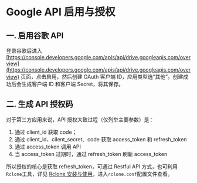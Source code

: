 # Google API 启用与授权

## 一. 启用谷歌 API

登录谷歌后进入 [https://console.developers.google.com/apis/api/drive.googleapis.com/overview](https://console.developers.google.com/apis/api/drive.googleapis.com/overview) 页面，点击启用，然后创建 OAuth 客户端 ID，应用类型选“其他”。创建成功后会生成客户端 ID 和客户端 Secret，将其保存。

## 二. 生成 API 授权码

对于第三方应用来说，API 授权大致过程（仅列举主要参数）是：

1. 通过 client\_id  获取 code；
2. 通过 client\_id、cilent\_secret、code 获取 access\_token 和 refresh\_token
3. 通过 access\_token 调用 API
4. 当 access\_token 过期时，通过 refresh\_token 刷新 access\_token

所以授权的核心是获取 refresh\_token，可通过 Restful API 方式，也可利用`Rclone`工具，详见 [Rclone 安装与使用](https://docs.zerg.cc/centos/get-started-of-rclone)，进入`rclone.conf`配置文件查看。

